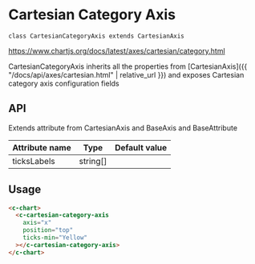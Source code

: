 # Cartesian Category Axis
`class CartesianCategoryAxis extends CartesianAxis`

https://www.chartjs.org/docs/latest/axes/cartesian/category.html

CartesianCategoryAxis inherits all the properties from [CartesianAxis]({{ "/docs/api/axes/cartesian.html" | relative_url }}) and exposes Cartesian category axis configuration fields


## API

Extends attribute from CartesianAxis and BaseAxis and BaseAttribute

| Attribute name | Type | Default value
| --- | --- | ---
| ticksLabels | string[] |

## Usage

```html
<c-chart>
  <c-cartesian-category-axis
    axis="x"
    position="top"
    ticks-min="Yellow"
  ></c-cartesian-category-axis>
</c-chart>
```

